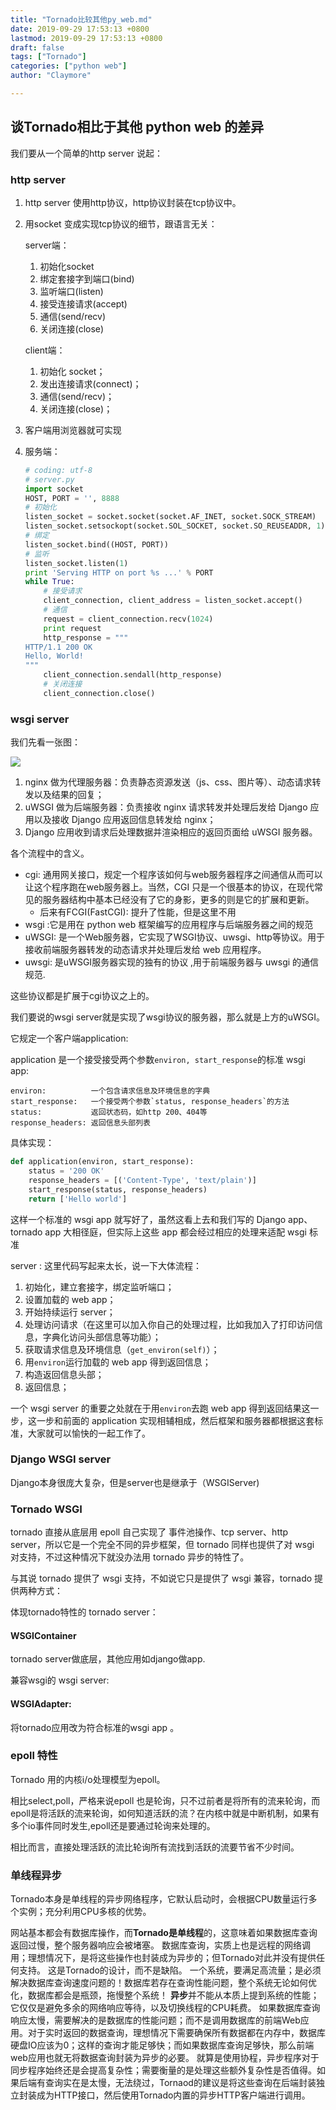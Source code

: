 ```yaml
---
title: "Tornado比较其他py_web.md"
date: 2019-09-29 17:53:13 +0800
lastmod: 2019-09-29 17:53:13 +0800
draft: false
tags: ["Tornado"]
categories: ["python web"]
author: "Claymore"

---
```

## 谈Tornado相比于其他 python web 的差异

我们要从一个简单的http server 说起：

### http server

1. http server 使用http协议，http协议封装在tcp协议中。

2. 用socket 变成实现tcp协议的细节，跟语言无关：

   server端：

   1. 初始化socket 
   2. 绑定套接字到端口(bind)
   3. 监听端口(listen)
   4. 接受连接请求(accept)
   5. 通信(send/recv)
   6. 关闭连接(close)

   client端：

   1. 初始化 socket；
   2. 发出连接请求(connect)；
   3. 通信(send/recv)；
   4. 关闭连接(close)；

3. 客户端用浏览器就可实现

4. 服务端：

   ```python
   # coding: utf-8
   # server.py
   import socket
   HOST, PORT = '', 8888
   # 初始化
   listen_socket = socket.socket(socket.AF_INET, socket.SOCK_STREAM)
   listen_socket.setsockopt(socket.SOL_SOCKET, socket.SO_REUSEADDR, 1)
   # 绑定
   listen_socket.bind((HOST, PORT))
   # 监听
   listen_socket.listen(1)
   print 'Serving HTTP on port %s ...' % PORT
   while True:
       # 接受请求
       client_connection, client_address = listen_socket.accept()
       # 通信
       request = client_connection.recv(1024)
       print request
       http_response = """
   HTTP/1.1 200 OK
   Hello, World!
   """
       client_connection.sendall(http_response)
       # 关闭连接
       client_connection.close()
   ```

   

### wsgi server

我们先看一张图：

![](http://ovolonhm1.bkt.clouddn.com/%E5%BE%AE%E4%BF%A1%E6%88%AA%E5%9B%BE_20171121091755.png)



1. nginx 做为代理服务器：负责静态资源发送（js、css、图片等）、动态请求转发以及结果的回复；
2. uWSGI 做为后端服务器：负责接收 nginx 请求转发并处理后发给 Django 应用以及接收 Django 应用返回信息转发给 nginx；
3. Django 应用收到请求后处理数据并渲染相应的返回页面给 uWSGI 服务器。

各个流程中的含义。

* cgi: 通用网关接口，规定一个程序该如何与web服务器程序之间通信从而可以让这个程序跑在web服务器上。当然，CGI 只是一个很基本的协议，在现代常见的服务器结构中基本已经没有了它的身影，更多的则是它的扩展和更新。
  * 后来有FCGI(FastCGI): 提升了性能，但是这里不用
* wsgi :它是用在 python web 框架编写的应用程序与后端服务器之间的规范
* uWSGI:  是一个Web服务器，它实现了WSGI协议、uwsgi、http等协议。用于接收前端服务器转发的动态请求并处理后发给 web 应用程序。
* uwsgi:  是uWSGI服务器实现的独有的协议 ,用于前端服务器与 uwsgi 的通信规范.

这些协议都是扩展于cgi协议之上的。



我们要说的wsgi server就是实现了wsgi协议的服务器，那么就是上方的uWSGI。

它规定一个客户端application:

application 是一个接受接受两个参数`environ, start_response`的标准 wsgi app:

```
environ:          一个包含请求信息及环境信息的字典
start_response:   一个接受两个参数`status, response_headers`的方法
status:           返回状态码，如http 200、404等
response_headers: 返回信息头部列表
```

具体实现：

```python
def application(environ, start_response):    
	status = '200 OK'    
	response_headers = [('Content-Type', 'text/plain')]    
	start_response(status, response_headers)    
	return ['Hello world']
```

这样一个标准的 wsgi app 就写好了，虽然这看上去和我们写的 Django app、 tornado app 大相径庭，但实际上这些 app 都会经过相应的处理来适配 wsgi 标准



server : 这里代码写起来太长，说一下大体流程：

1. 初始化，建立套接字，绑定监听端口；
2. 设置加载的 web app；
3. 开始持续运行 server；
4. 处理访问请求（在这里可以加入你自己的处理过程，比如我加入了打印访问信息，字典化访问头部信息等功能）；
5. 获取请求信息及环境信息（`get_environ(self)`）；
6. 用`environ`运行加载的 web app 得到返回信息；
7. 构造返回信息头部；
8. 返回信息；

一个 wsgi server 的重要之处就在于用`environ`去跑 web app 得到返回结果这一步，这一步和前面的 application 实现相辅相成，然后框架和服务器都根据这套标准，大家就可以愉快的一起工作了。



### Django WSGI server

Django本身很庞大复杂，但是server也是继承于（WSGIServer)



### Tornado WSGI

tornado 直接从底层用 epoll 自己实现了 事件池操作、tcp server、http server，所以它是一个完全不同的异步框架，但 tornado 同样也提供了对 wsgi 对支持，不过这种情况下就没办法用 tornado 异步的特性了。

与其说 tornado 提供了 wsgi 支持，不如说它只是提供了 wsgi 兼容，tornado 提供两种方式：

体现tornado特性的 tornado server：

#### WSGIContainer

tornado server做底层，其他应用如django做app.



兼容wsgi的 wsgi server:

#### WSGIAdapter:

将tornado应用改为符合标准的wsgi app 。



### epoll 特性

Tornado 用的内核i/o处理模型为epoll。

相比select,poll，严格来说epoll 也是轮询，只不过前者是将所有的流来轮询，而epoll是将活跃的流来轮询，如何知道活跃的流？在内核中就是中断机制，如果有多个io事件同时发生,epoll还是要通过轮询来处理的。

相比而言，直接处理活跃的流比轮询所有流找到活跃的流要节省不少时间。



### 单线程异步

Tornado本身是单线程的异步网络程序，它默认启动时，会根据CPU数量运行多个实例；充分利用CPU多核的优势。

网站基本都会有数据库操作，而**Tornado是单线程**的，这意味着如果数据库查询返回过慢，整个服务器响应会被堵塞。 数据库查询，实质上也是远程的网络调用；理想情况下，是将这些操作也封装成为异步的；但Tornado对此并没有提供任何支持。 这是Tornado的设计，而不是缺陷。 一个系统，要满足高流量；是必须解决数据库查询速度问题的！数据库若存在查询性能问题，整个系统无论如何优化，数据库都会是瓶颈，拖慢整个系统！ 
**异步**并不能从本质上提到系统的性能；它仅仅是避免多余的网络响应等待，以及切换线程的CPU耗费。 如果数据库查询响应太慢，需要解决的是数据库的性能问题；而不是调用数据库的前端Web应用。对于实时返回的数据查询，理想情况下需要确保所有数据都在内存中，数据库硬盘IO应该为0；这样的查询才能足够快；而如果数据库查询足够快，那么前端web应用也就无将数据查询封装为异步的必要。 就算是使用协程，异步程序对于同步程序始终还是会提高复杂性；需要衡量的是处理这些额外复杂性是否值得。如果后端有查询实在是太慢，无法绕过，Tornaod的建议是将这些查询在后端封装独立封装成为HTTP接口，然后使用Tornado内置的异步HTTP客户端进行调用。
